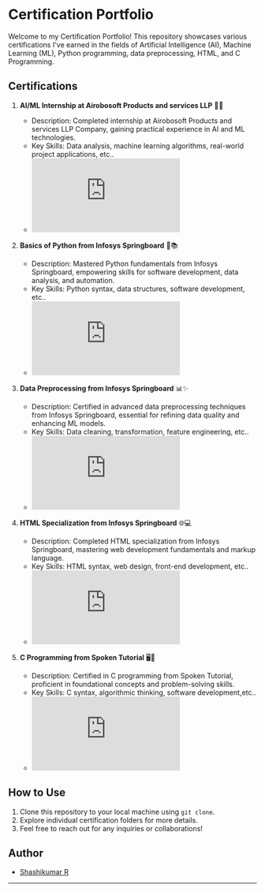 # Certification Portfolio

Welcome to my Certification Portfolio! This repository showcases various certifications I've earned in the fields of Artificial Intelligence (AI), Machine Learning (ML), Python programming, data preprocessing, HTML, and C Programming.

## Certifications

1. **AI/ML Internship at Airobosoft Products and services LLP** 🤖💼
   - Description: Completed internship at Airobosoft Products and services LLP Company, gaining practical experience in AI and ML technologies.
   - Key Skills: Data analysis, machine learning algorithms, real-world project applications, etc..
   - ![🤖 Internship Certificate](https://github.com/Shashikumar-r/Certificates/blob/main/Internship/Completion%20of%20Internship%20-%20Airobosoft%20Products%20and%20Services%20LLP.pdf)

2. **Basics of Python from Infosys Springboard** 🐍📚
   - Description: Mastered Python fundamentals from Infosys Springboard, empowering skills for software development, data analysis, and automation.
   - Key Skills: Python syntax, data structures, software development, etc..
   - ![🐍 Python Basics Certificate](https://github.com/Shashikumar-r/Certificates/blob/main/Infosys%20Springboard/Basics%20of%20Python.pdf)

3. **Data Preprocessing from Infosys Springboard** 📊✨
   - Description: Certified in advanced data preprocessing techniques from Infosys Springboard, essential for refining data quality and enhancing ML models.
   - Key Skills: Data cleaning, transformation, feature engineering, etc..
   - ![🔍 Data Preprocessing Certificate](https://github.com/Shashikumar-r/Certificates/blob/main/Infosys%20Springboard/Infosys_Introduction%20to%20Data%20Preprocessing.pdf)

4. **HTML Specialization from Infosys Springboard** 🌐💻
   - Description: Completed HTML specialization from Infosys Springboard, mastering web development fundamentals and markup language.
   - Key Skills: HTML syntax, web design, front-end development, etc..
   - ![🌐 HTML Specialization Certificate](https://github.com/Shashikumar-r/Certificates/blob/main/Infosys%20Springboard/Infosys_Html5%20-%20The%20Language.pdf)

5. **C Programming from Spoken Tutorial** 🖥️🔢
   - Description: Certified in C programming from Spoken Tutorial, proficient in foundational concepts and problem-solving skills.
   - Key Skills: C syntax, algorithmic thinking, software development,etc..
   - ![🧮 C Programming Certificate](https://github.com/Shashikumar-r/Certificates/blob/main/Spoken%20Tutorial/Spoken_tutorial_C_Programming_Certificate.pdf)

## How to Use

1. Clone this repository to your local machine using `git clone`.
2. Explore individual certification folders for more details.
3. Feel free to reach out for any inquiries or collaborations!

## Author

- [Shashikumar R](https://github.com/shashikumar-r)

---
